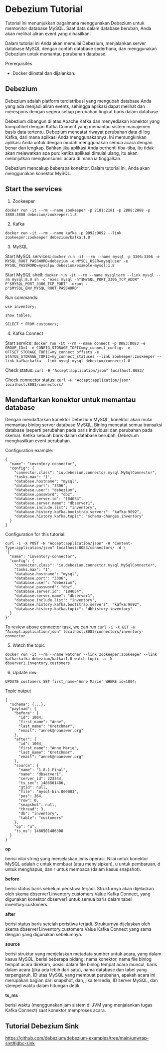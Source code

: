 # Debezium Tutorial

Tutorial ini menunjukkan bagaimana menggunakan Debezium untuk memonitor database MySQL. Saat data dalam database berubah, Anda akan melihat aliran event yang dihasilkan.

Dalam tutorial ini Anda akan memulai Debezium, menjalankan server database MySQL dengan contoh database sederhana, dan menggunakan Debezium untuk memantau perubahan database.

Prerequisites
- Docker diinstal dan dijalankan.


## Debezium

Debezium adalah platform terdistribusi yang mengubah database Anda yang ada menjadi aliran events, sehingga aplikasi dapat melihat dan merespons dengan segera setiap perubahan tingkat baris dalam database.

Debezium dibangun di atas Apache Kafka dan menyediakan konektor yang kompatibel dengan Kafka Connect yang memantau sistem manajemen basis data tertentu. Debezium mencatat riwayat perubahan data di log Kafka, dari mana aplikasi Anda menggunakannya. Ini memungkinkan aplikasi Anda untuk dengan mudah menggunakan semua acara dengan benar dan lengkap. Bahkan jika aplikasi Anda berhenti tiba-tiba, itu tidak akan melewatkan apa pun: ketika aplikasi dimulai ulang, itu akan melanjutkan mengkonsumsi acara di mana ia tinggalkan.

Debezium mencakup beberapa konektor. Dalam tutorial ini, Anda akan menggunakan konektor MySQL.


## Start the services

1. Zookeeper

`docker run -it --rm --name zookeeper -p 2181:2181 -p 2888:2888 -p 3888:3888 debezium/zookeeper:1.8`

2. Kafka

`docker run -it --rm --name kafka -p 9092:9092 --link zookeeper:zookeeper debezium/kafka:1.8`

3. MySQL

Start MySQL services:
`docker run -it --rm --name mysql -p 3306:3306 -e MYSQL_ROOT_PASSWORD=debezium -e MYSQL_USER=mysqluser -e MYSQL_PASSWORD=mysqlpw debezium/example-mysql:1.8`

Start MySQL shell:
`docker run -it --rm --name mysqlterm --link mysql --rm mysql:8.0 sh -c 'exec mysql -h"$MYSQL_PORT_3306_TCP_ADDR" -P"$MYSQL_PORT_3306_TCP_PORT" -uroot -p"$MYSQL_ENV_MYSQL_ROOT_PASSWORD"'`

Run commands:
```
use inventory;

show tables;

SELECT * FROM customers;
```

4. Kafka Connect

Start service:
`docker run -it --rm --name connect -p 8083:8083 -e GROUP_ID=1 -e CONFIG_STORAGE_TOPIC=my_connect_configs -e OFFSET_STORAGE_TOPIC=my_connect_offsets -e STATUS_STORAGE_TOPIC=my_connect_statuses --link zookeeper:zookeeper --link kafka:kafka --link mysql:mysql debezium/connect:1.8`

Check status:
`curl -H "Accept:application/json" localhost:8083/`

Check connector status:
`curl -H "Accept:application/json" localhost:8083/connectors/`


## Mendaftarkan konektor untuk memantau database 

Dengan mendaftarkan konektor Debezium MySQL, konektor akan mulai memantau binlog server database MySQL. Binlog mencatat semua transaksi database (seperti perubahan pada baris individual dan perubahan pada skema). Ketika sebuah baris dalam database berubah, Debezium menghasilkan event perubahan.

Configuration example:
```
{
  "name": "inventory-connector",  
  "config": {  
    "connector.class": "io.debezium.connector.mysql.MySqlConnector",
    "tasks.max": "1",  
    "database.hostname": "mysql",  
    "database.port": "3306",
    "database.user": "debezium",
    "database.password": "dbz",
    "database.server.id": "184054",  
    "database.server.name": "dbserver1",  
    "database.include.list": "inventory",  
    "database.history.kafka.bootstrap.servers": "kafka:9092",  
    "database.history.kafka.topic": "schema-changes.inventory"  
  }
}
```

Configuration for this tutorial:
```
curl -i -X POST -H "Accept:application/json" -H "Content-Type:application/json" localhost:8083/connectors/ -d \
'{
  "name": "inventory-connector",
  "config": {
    "connector.class": "io.debezium.connector.mysql.MySqlConnector",
    "tasks.max": "1",
    "database.hostname": "mysql",
    "database.port": "3306",
    "database.user": "debezium",
    "database.password": "dbz",
    "database.server.id": "184054",
    "database.server.name": "dbserver1",
    "database.include.list": "inventory",
    "database.history.kafka.bootstrap.servers": "kafka:9092",
    "database.history.kafka.topic": "dbhistory.inventory"
  }
}'
```

To review above connector task, we can run
`curl -i -X GET -H "Accept:application/json" localhost:8083/connectors/inventory-connector`


5. Watch the topic

`docker run -it --rm --name watcher --link zookeeper:zookeeper --link kafka:kafka debezium/kafka:1.8 watch-topic -a -k dbserver1.inventory.customers`



6. Update row

`UPDATE customers SET first_name='Anne Marie' WHERE id=1004;`


Topic output
```
{
  "schema": {...},
  "payload": {
    "before": {  
      "id": 1004,
      "first_name": "Anne",
      "last_name": "Kretchmar",
      "email": "annek@noanswer.org"
    },
    "after": {  
      "id": 1004,
      "first_name": "Anne Marie",
      "last_name": "Kretchmar",
      "email": "annek@noanswer.org"
    },
    "source": {  
      "name": "1.8.1.Final",
      "name": "dbserver1",
      "server_id": 223344,
      "ts_sec": 1486501486,
      "gtid": null,
      "file": "mysql-bin.000003",
      "pos": 364,
      "row": 0,
      "snapshot": null,
      "thread": 3,
      "db": "inventory",
      "table": "customers"
    },
    "op": "u",  
    "ts_ms": 1486501486308  
  }
}
```

**op**

berisi nilai string yang menjelaskan jenis operasi. Nilai untuk konektor MySQL adalah c untuk membuat (atau menyisipkan), u untuk pembaruan, d untuk menghapus, dan r untuk membaca (dalam kasus snapshot).

**before**

berisi status baris sebelum peristiwa terjadi. Strukturnya akan dijelaskan oleh skema dbserver1.inventory.customers.Value Kafka Connect, yang digunakan konektor dbserver1 untuk semua baris dalam tabel inventory.customers.

**after**

berisi status baris setelah peristiwa terjadi. Strukturnya dijelaskan oleh skema dbserver1.inventory.customers.Value Kafka Connect yang sama dengan yang digunakan sebelumnya.

**source**

berisi struktur yang menjelaskan metadata sumber untuk acara, yang dalam kasus MySQL, berisi beberapa bidang: nama konektor, nama file binlog tempat acara direkam, posisi dalam file binlog tempat acara muncul, baris dalam acara (jika ada lebih dari satu), nama database dan tabel yang terpengaruh, ID utas MySQL yang membuat perubahan, apakah acara ini merupakan bagian dari snapshot, dan, jika tersedia, ID server MySQL, dan stempel waktu dalam hitungan detik.

**ts_ms**

berisi waktu (menggunakan jam sistem di JVM yang menjalankan tugas Kafka Connect) saat konektor memproses acara.




## Tutorial Debezium Sink 

https://github.com/debezium/debezium-examples/tree/main/unwrap-smt#jdbc-sink

